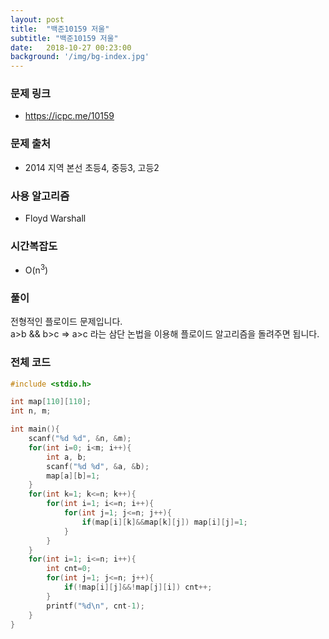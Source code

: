 ```yaml
---
layout: post
title:  "백준10159 저울"
subtitle: "백준10159 저울"
date:   2018-10-27 00:23:00
background: '/img/bg-index.jpg'
---
```


### 문제 링크
* https://icpc.me/10159

### 문제 출처
* 2014 지역 본선 초등4, 중등3, 고등2

### 사용 알고리즘
* Floyd Warshall

### 시간복잡도
* O(n<sup>3</sup>)

### 풀이
전형적인 플로이드 문제입니다.<br>
a>b && b>c => a>c 라는 삼단 논법을 이용해 플로이드 알고리즘을 돌려주면 됩니다.

### 전체 코드
```cpp
#include <stdio.h>

int map[110][110];
int n, m;

int main(){
	scanf("%d %d", &n, &m);
	for(int i=0; i<m; i++){
		int a, b;
		scanf("%d %d", &a, &b);
		map[a][b]=1;
	}
	for(int k=1; k<=n; k++){
		for(int i=1; i<=n; i++){
			for(int j=1; j<=n; j++){
				if(map[i][k]&&map[k][j]) map[i][j]=1;
			}
		}
	}
	for(int i=1; i<=n; i++){
		int cnt=0;
		for(int j=1; j<=n; j++){
			if(!map[i][j]&&!map[j][i]) cnt++;
		}
		printf("%d\n", cnt-1);
	}
}
```
